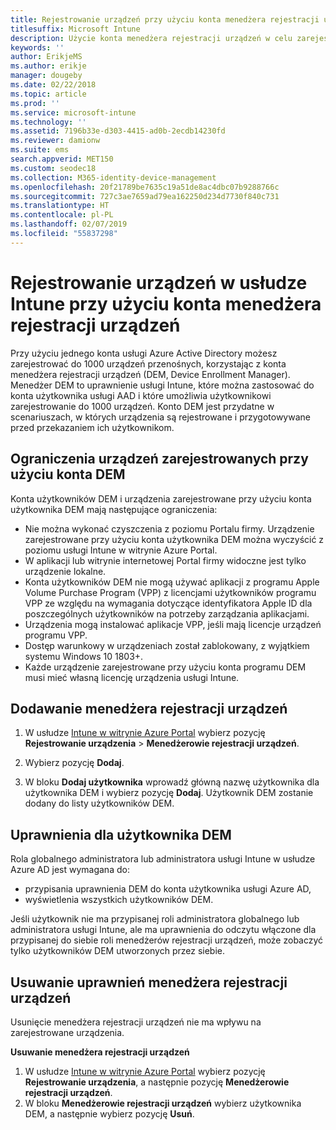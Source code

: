 ```yaml
---
title: Rejestrowanie urządzeń przy użyciu konta menedżera rejestracji urządzeń
titlesuffix: Microsoft Intune
description: Użycie konta menedżera rejestracji urządzeń w celu zarejestrowania urządzeń w usłudze Intune.
keywords: ''
author: ErikjeMS
ms.author: erikje
manager: dougeby
ms.date: 02/22/2018
ms.topic: article
ms.prod: ''
ms.service: microsoft-intune
ms.technology: ''
ms.assetid: 7196b33e-d303-4415-ad0b-2ecdb14230fd
ms.reviewer: damionw
ms.suite: ems
search.appverid: MET150
ms.custom: seodec18
ms.collection: M365-identity-device-management
ms.openlocfilehash: 20f21789be7635c19a51de8ac4dbc07b9288766c
ms.sourcegitcommit: 727c3ae7659ad79ea162250d234d7730f840c731
ms.translationtype: HT
ms.contentlocale: pl-PL
ms.lasthandoff: 02/07/2019
ms.locfileid: "55837298"
---
```

# <a name="enroll-devices-in-intune-by-using-a-device-enrollment-manager-account"></a>Rejestrowanie urządzeń w usłudze Intune przy użyciu konta menedżera rejestracji urządzeń

Przy użyciu jednego konta usługi Azure Active Directory możesz zarejestrować do 1000 urządzeń przenośnych, korzystając z konta menedżera rejestracji urządzeń (DEM, Device Enrollment Manager). Menedżer DEM to uprawnienie usługi Intune, które można zastosować do konta użytkownika usługi AAD i które umożliwia użytkownikowi zarejestrowanie do 1000 urządzeń. Konto DEM jest przydatne w scenariuszach, w których urządzenia są rejestrowane i przygotowywane przed przekazaniem ich użytkownikom.

## <a name="limitations-of-devices-that-are-enrolled-with-a-dem-account"></a>Ograniczenia urządzeń zarejestrowanych przy użyciu konta DEM

Konta użytkowników DEM i urządzenia zarejestrowane przy użyciu konta użytkownika DEM mają następujące ograniczenia:

  - Nie można wykonać czyszczenia z poziomu Portalu firmy. Urządzenie zarejestrowane przy użyciu konta użytkownika DEM można wyczyścić z poziomu usługi Intune w witrynie Azure Portal.
  - W aplikacji lub witrynie internetowej Portal firmy widoczne jest tylko urządzenie lokalne.
  - Konta użytkowników DEM nie mogą używać aplikacji z programu Apple Volume Purchase Program (VPP) z licencjami użytkowników programu VPP ze względu na wymagania dotyczące identyfikatora Apple ID dla poszczególnych użytkowników na potrzeby zarządzania aplikacjami.
  - Urządzenia mogą instalować aplikacje VPP, jeśli mają licencje urządzeń programu VPP.
  - Dostęp warunkowy w urządzeniach został zablokowany, z wyjątkiem systemu Windows 10 1803+.
  - Każde urządzenie zarejestrowane przy użyciu konta programu DEM musi mieć własną licencję urządzenia usługi Intune.


## <a name="add-a-device-enrollment-manager"></a>Dodawanie menedżera rejestracji urządzeń

1.  W usłudze [Intune w witrynie Azure Portal](https://aka.ms/intuneportal) wybierz pozycję **Rejestrowanie urządzenia** > **Menedżerowie rejestracji urządzeń**.

2.  Wybierz pozycję **Dodaj**.

3.  W bloku **Dodaj użytkownika** wprowadź główną nazwę użytkownika dla użytkownika DEM i wybierz pozycję **Dodaj**. Użytkownik DEM zostanie dodany do listy użytkowników DEM.

## <a name="permissions-for-dem"></a>Uprawnienia dla użytkownika DEM

Rola globalnego administratora lub administratora usługi Intune w usłudze Azure AD jest wymagana do:
- przypisania uprawnienia DEM do konta użytkownika usługi Azure AD,
- wyświetlenia wszystkich użytkowników DEM.

Jeśli użytkownik nie ma przypisanej roli administratora globalnego lub administratora usługi Intune, ale ma uprawnienia do odczytu włączone dla przypisanej do siebie roli menedżerów rejestracji urządzeń, może zobaczyć tylko użytkowników DEM utworzonych przez siebie.


## <a name="remove-device-enrollment-manager-permissions"></a>Usuwanie uprawnień menedżera rejestracji urządzeń

Usunięcie menedżera rejestracji urządzeń nie ma wpływu na zarejestrowane urządzenia.

**Usuwanie menedżera rejestracji urządzeń**

1. W usłudze [Intune w witrynie Azure Portal](https://aka.ms/intuneportal) wybierz pozycję **Rejestrowanie urządzenia**, a następnie pozycję **Menedżerowie rejestracji urządzeń**.
2. W bloku **Menedżerowie rejestracji urządzeń** wybierz użytkownika DEM, a następnie wybierz pozycję **Usuń**.

